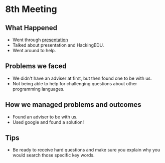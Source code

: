# 8th Meeting

## What Happened

- Went through
  [presentation](https://github.com/SMHS-Programming/club/blob/ef47df64162248880e5083d2b6c83c20912fb31e/meetings/10_21_Meeting_VIII.pdf)
- Talked about presentation and HackingEDU.
- Went around to help.

## Problems we faced

- We didn't have an adviser at first, but then found one to be with us.
- Not being able to help for challenging questions about other programming
  languages.

## How we managed problems and outcomes

- Found an adviser to be with us.
- Used google and found a solution!

## Tips

- Be ready to receive hard questions and make sure you explain why you would
  search those specific key words.
